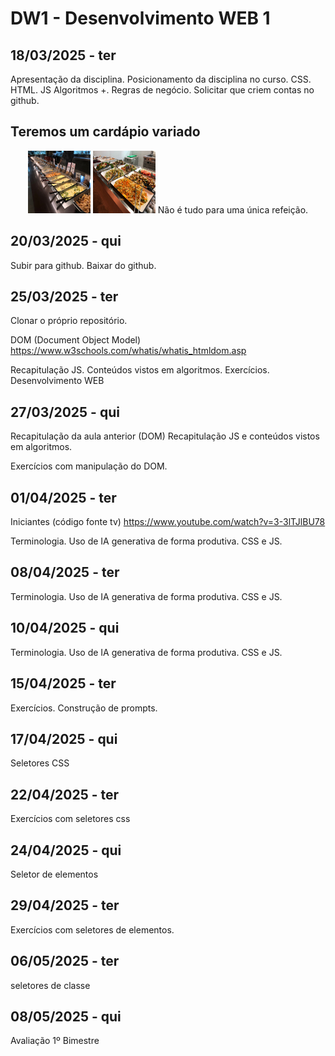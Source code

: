 # DW1 - Desenvolvimento WEB 1




## 18/03/2025 - ter
Apresentação da disciplina. Posicionamento da disciplina no curso. CSS. HTML. JS Algoritmos +. Regras de negócio. Solicitar que criem contas no github.

## Teremos um cardápio variado

<p align="center">
  <img src="./imagens/image.png" alt="DW" width="100" height="100">
  <img src="./imagens/image-1.png" alt="DW" width="100" height="100">
Não é tudo para uma única refeição.
</p>


## 20/03/2025 - qui
Subir para github. Baixar do github.

## 25/03/2025 - ter
Clonar o próprio repositório.

DOM (Document Object Model)
https://www.w3schools.com/whatis/whatis_htmldom.asp

Recapitulação JS. Conteúdos vistos em algoritmos. Exercícios.
Desenvolvimento WEB

## 27/03/2025 - qui
Recapitulação da aula anterior (DOM)
Recapitulação JS e conteúdos vistos em algoritmos. 

Exercícios com manipulação do DOM.

## 01/04/2025 - ter
Iniciantes (código fonte tv)
https://www.youtube.com/watch?v=3-3lTJlBU78

Terminologia. Uso de IA generativa de forma produtiva. CSS e JS.

## 08/04/2025 - ter
Terminologia. Uso de IA generativa de forma produtiva. CSS e JS.

## 10/04/2025 - qui
Terminologia. Uso de IA generativa de forma produtiva. CSS e JS.

## 15/04/2025 - ter
Exercícios. Construção de prompts.

## 17/04/2025 - qui
Seletores CSS

## 22/04/2025 - ter
Exercícios com seletores css

## 24/04/2025 - qui
Seletor de elementos

## 29/04/2025 - ter
Exercícios com seletores de elementos.

## 06/05/2025 - ter
seletores de classe

## 08/05/2025 - qui
Avaliação 1º Bimestre


